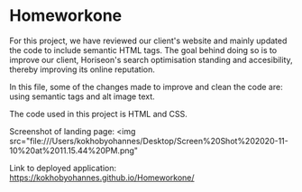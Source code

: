 # Homeworkone
For this project, we have reviewed our client's website and mainly updated the code to include semantic HTML tags. The goal behind doing so is to improve our client, Horiseon's search optimisation standing and accesibility, thereby improving its online reputation.

In this file, some of the changes made to improve and clean the code are: using semantic tags and alt image text.

The code used in this project is HTML and CSS. 

Screenshot of landing page: <img src="file:///Users/kokhobyohannes/Desktop/Screen%20Shot%202020-11-10%20at%2011.15.44%20PM.png"

Link to deployed application: https://kokhobyohannes.github.io/Homeworkone/

